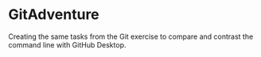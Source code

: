# GitAdventure
Creating the same tasks from the Git exercise to compare and contrast the command line with GitHub Desktop.
